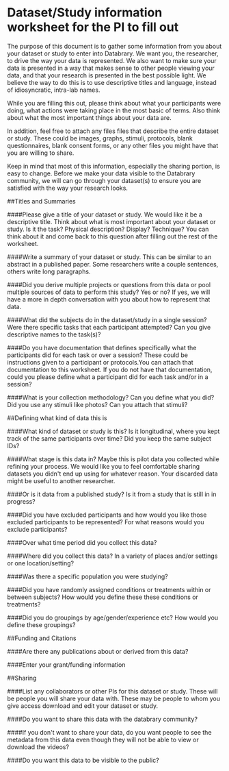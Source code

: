 # Dataset/Study information worksheet for the PI to fill out

The purpose of this document is to gather some information from you about your dataset or study to enter into Databrary. We want you, the researcher, to drive the way your data is represented. We also want to make sure your data is presented in a way that makes sense to other people viewing your data, and that your research is presented in the best possible light. We believe the way to do this is to use descriptive titles and language, instead of idiosyncratic, intra-lab names. 

While you are filling this out, please think about what your participants were doing, what actions were taking place in the most basic of terms. Also think about what the most important things about your data are.  

In addition, feel free to attach any files files that describe the entire dataset or study. These could be images, graphs, stimuli, protocols, blank questionnaires, blank consent forms, or any other files you might have that you are willing to share. 

Keep in mind that most of this information, especially the sharing portion, is easy to change. Before we make your data visible to the Databrary community, we will can go through your dataset(s) to ensure you are satisfied with the way your research looks. 

##Titles and Summaries



####Please give a title of your dataset or study. We would like it be a descriptive title. Think about what is most important about your dataset or study. Is it the task? Physical description? Display? Technique? You can  think about it and  come back to this question after filling out the rest of the worksheet.



####Write a summary of your dataset or study. This can be similar to an abstract in a published paper. Some researchers write a couple sentences, others write long paragraphs.

####Did you derive multiple projects or questions from this data or pool multiple sources of data to perform this study? Yes or no? If yes, we will have a more in depth conversation with you about how to represent that data.


####What did the subjects do in the dataset/study in a single session? Were there specific tasks that each participant attempted? Can you give descriptive names to the task(s)?

####Do you have documentation that defines specifically what the participants did for each task or over a session? These could be instructions given to a participant or protocols.You can attach that documentation to this worksheet. If you do not have that documentation, could you please define what a participant did for each task and/or in a session?

####What is your collection methodology? Can you define what you did? Did you use any stimuli like photos? Can you attach that stimuli?

##Defining what kind of data this is


####What kind of dataset or study is this? Is it longitudinal, where you kept track of the same participants over time? Did you keep the same subject IDs? 

####What stage is this data in? Maybe this is pilot data you collected while refining your process. We would like you to feel comfortable sharing datasets you didn't end up using for whatever reason. Your discarded data might be useful to another researcher. 

####Or is it data from a published study? Is it from a study that is still in in progress? 

####Did you have excluded participants and how would you like those excluded participants to be represented? For what reasons would you exclude participants? 


####Over what time period did you collect this data?

####Where did you collect this data? In a variety of places and/or settings or one location/setting? 

####Was there a specific population you were studying? 

####Did you have randomly assigned conditions or treatments within or between subjects? How would you define these these conditions or treatments?

####Did you do groupings by age/gender/experience etc? How would you define these groupings?


##Funding and Citations

####Are there any publications about or derived from this data? 



####Enter your grant/funding information

##Sharing

####List any collaborators or other PIs for this dataset or study. These will be people you will share your data with. These may be people to whom you give access download and edit your dataset or study.




####Do you want to share this data with the databrary community?


####If you don't want to share your data, do you want people to see the metadata from this data even though they will not be able to view or download the videos?



####Do you want this data to be visible to the public? 
